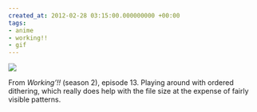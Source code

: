```yaml
---
created_at: 2012-02-28 03:15:00.000000000 +00:00
tags:
- anime
- working!!
- gif
---
```


![](/blog/media/tumblr_m032dmYeGU1qim2zwo1_r1_500.gif)

From <cite>Working’!!</cite> (season 2), episode 13. Playing around with
ordered dithering, which really does help with the file size at the
expense of fairly visible patterns.
